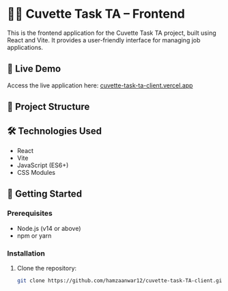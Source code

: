 # 🧑‍💻 Cuvette Task TA – Frontend

This is the frontend application for the Cuvette Task TA project, built using React and Vite. It provides a user-friendly interface for managing job applications.

## 🚀 Live Demo

Access the live application here: [cuvette-task-ta-client.vercel.app](https://cuvette-task-ta-client.vercel.app)

## 📂 Project Structure


## 🛠️ Technologies Used

- React
- Vite
- JavaScript (ES6+)
- CSS Modules

## 🧪 Getting Started

### Prerequisites

- Node.js (v14 or above)
- npm or yarn

### Installation

1. Clone the repository:

   ```bash
   git clone https://github.com/hamzaanwar12/cuvette-task-TA-client.git
